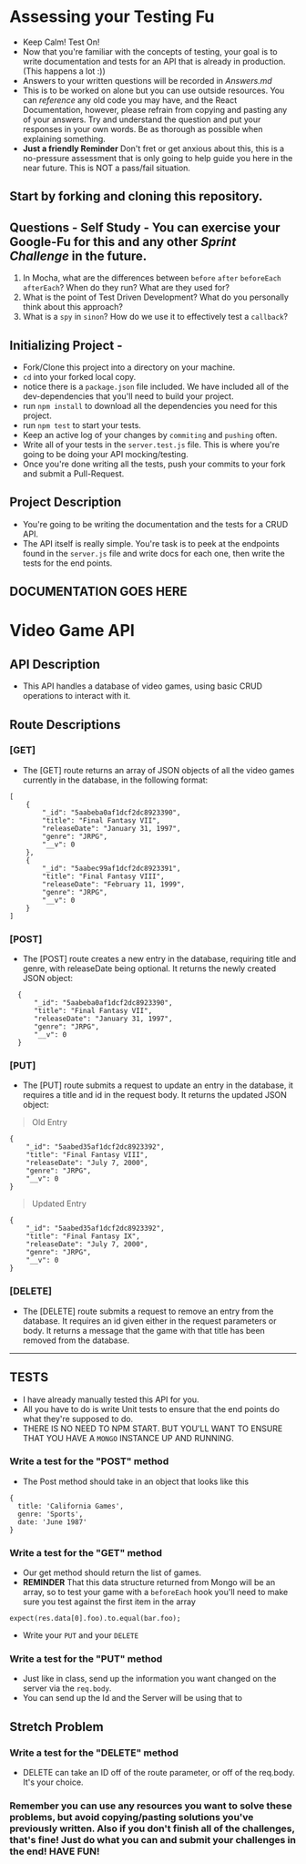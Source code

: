 # Assessing your Testing Fu

* Keep Calm! Test On!
* Now that you're familiar with the concepts of testing, your goal is to write documentation and tests for an API that is already in production. (This happens a lot :))
* Answers to your written questions will be recorded in _Answers.md_
* This is to be worked on alone but you can use outside resources. You can _reference_ any old code you may have, and the React Documentation, however, please refrain from copying and pasting any of your answers. Try and understand the question and put your responses in your own words. Be as thorough as possible when explaining something.
* **Just a friendly Reminder** Don't fret or get anxious about this, this is a no-pressure assessment that is only going to help guide you here in the near future. This is NOT a pass/fail situation.

## Start by forking and cloning this repository.

## Questions - Self Study - You can exercise your Google-Fu for this and any other _Sprint Challenge_ in the future.

1. In Mocha, what are the differences between `before` `after` `beforeEach` `afterEach`? When do they run? What are they used for?
1. What is the point of Test Driven Development? What do you personally think about this approach?
1. What is a `spy` in `sinon`? How do we use it to effectively test a `callback`?

## Initializing Project -

* Fork/Clone this project into a directory on your machine.
* `cd` into your forked local copy.
* notice there is a `package.json` file included. We have included all of the dev-dependencies that you'll need to build your project.
* run `npm install` to download all the dependencies you need for this project.
* run `npm test` to start your tests.
* Keep an active log of your changes by `commiting` and `pushing` often.
* Write all of your tests in the `server.test.js` file. This is where you're going to be doing your API mocking/testing.
* Once you're done writing all the tests, push your commits to your fork and submit a Pull-Request.

## Project Description

* You're going to be writing the documentation and the tests for a CRUD API.
* The API itself is really simple. You're task is to peek at the endpoints found in the `server.js` file and write docs for each one, then write the tests for the end points.

## DOCUMENTATION GOES HERE

# Video Game API

## API Description

* This API handles a database of video games, using basic CRUD operations to interact with it.

## Route Descriptions

### [GET]

* The [GET] route returns an array of JSON objects of all the video games currently in the database, in the following format:

```
[
    {
        "_id": "5aabeba0af1dcf2dc8923390",
        "title": "Final Fantasy VII",
        "releaseDate": "January 31, 1997",
        "genre": "JRPG",
        "__v": 0
    },
    {
        "_id": "5aabec99af1dcf2dc8923391",
        "title": "Final Fantasy VIII",
        "releaseDate": "February 11, 1999",
        "genre": "JRPG",
        "__v": 0
    }
]
```

### [POST]

* The [POST] route creates a new entry in the database, requiring title and genre, with releaseDate being optional. It returns the newly created JSON object:

```
  {
      "_id": "5aabeba0af1dcf2dc8923390",
      "title": "Final Fantasy VII",
      "releaseDate": "January 31, 1997",
      "genre": "JRPG",
      "__v": 0
  }
```

### [PUT]

* The [PUT] route submits a request to update an entry in the database, it requires a title and id in the request body. It returns the updated JSON object: 

> Old Entry

```
{
    "_id": "5aabed35af1dcf2dc8923392",
    "title": "Final Fantasy VIII",
    "releaseDate": "July 7, 2000",
    "genre": "JRPG",
    "__v": 0
}
```

> Updated Entry

```
{
    "_id": "5aabed35af1dcf2dc8923392",
    "title": "Final Fantasy IX",
    "releaseDate": "July 7, 2000",
    "genre": "JRPG",
    "__v": 0
}
```

### [DELETE]

* The [DELETE] route submits a request to remove an entry from the database. It requires an id given either in the request parameters or body. It returns a message that the game with that title has been removed from the database.

---

## TESTS

* I have already manually tested this API for you.
* All you have to do is write Unit tests to ensure that the end points do what they're supposed to do.
* THERE IS NO NEED TO NPM START. BUT YOU'LL WANT TO ENSURE THAT YOU HAVE A `MONGO` INSTANCE UP AND RUNNING.

### Write a test for the "POST" method

* The Post method should take in an object that looks like this

```
{
  title: 'California Games',
  genre: 'Sports',
  date: 'June 1987'
}
```

### Write a test for the "GET" method

* Our get method should return the list of games.
* **REMINDER** That this data structure returned from Mongo will be an array, so to test your game with a `beforeEach` hook you'll need to make sure you test against the first item in the array

```
expect(res.data[0].foo).to.equal(bar.foo);
```

* Write your `PUT` and your `DELETE`

### Write a test for the "PUT" method

* Just like in class, send up the information you want changed on the server via the `req.body`.
* You can send up the Id and the Server will be using that to

## Stretch Problem

### Write a test for the "DELETE" method

* DELETE can take an ID off of the route parameter, or off of the req.body. It's your choice.

### Remember you can use any resources you want to solve these problems, but avoid copying/pasting solutions you've previously written. Also if you don't finish all of the challenges, that's fine! Just do what you can and submit your challenges in the end! HAVE FUN!
